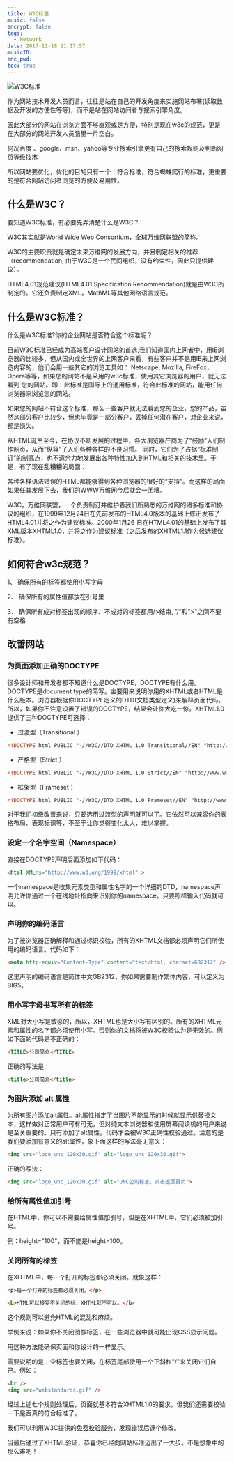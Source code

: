```yaml
---
title: W3C标准
music: false
encrypt: false
tags:
  - Network
date: 2017-11-18 21:17:57
musicID:
enc_pwd:
toc: true
---
```


![W3C标准](http://ozgbjelmj.bkt.clouddn.com/W3C%E6%A0%87%E5%87%86.png)

作为网站技术开发人员而言，往往是站在自己的开发角度来实施网站布署(读取数据及开发的方便性等等)，而不是站在网站访问者与搜索引擎角度。

因此大部分的网站在浏览方面不够直观或是方便，特别是现在w3c的规范，更是在大部分的网站开发人员脑里一片空白。

<!-- more -->

何况百度 、google、msn、yahoo等专业搜索引擎更有自己的搜索规则及判断网页等级技术

所以网站要优化，优化的目的只有一个：符合标准，符合蜘蛛爬行的标准，更重要的是符合网站访问者浏览的方便及易用性。

## 什么是W3C？

要知道W3C标准，有必要先弄清楚什么是W3C？

W3C其实就是World Wide Web Consortium，全球万维网联盟的简称。

W3C的主要职责就是确定未来万维网的发展方向，并且制定相关的推荐 （recommendation, 由于W3C是一个民间组织，没有约束性，因此只提供建议）。

HTML4.01规范建议(HTML4.01 Specification Recommendation)就是由W3C所制定的。它还负责制定XML，MathML等其他网络语言规范。

## 什么是W3C标准？

什么是W3C标准?你的企业网站是否符合这个标准呢？

目前W3C标准已经成为高端客户设计网站的首选,我们知道国内上网者中，用IE浏览器的比较多，但从国内或全世界的上网客户来看，有些客户并不是用IE来上网浏览内容的，他们会用一些其它的浏览工具如： Netscape, Mozilla, FireFox，Opera等等，如果您的网站不是采用的w3c标准，使用其它浏览器的用户，就无法看到 您的网站。即：此标准是国际上的通用标准，符合此标准的网站，能用任何浏览器来浏览您的网站。

如果您的网站不符合这个标准，那么一些客户就无法看到您的企业，您的产品，虽然这部分客户比较少，但也毕竟是一部分客户，丢掉任何潜在客户，对企业来说，都是损失。

从HTML诞生至今，在协议不断发展的过程中，各大浏览器产商为了“鼓励”人们制作网页，从而“纵容”了人们各种各样的不良习惯。 同时，它们为了占据“标准制订”的制高点，也不遗余力地发展出各种特性加入到HTML和相关的技术里。于是，有了现在乱糟糟的局面：

各种各样语法错误的HTML都能够得到各种浏览器的很好的“支持”。而这样的局面如果任其发展下去，我们的WWW万维网今后就会一团糟。

W3C，万维网联盟，一个负责制订并维护着我们所熟悉的万维网的诸多标准和协议的组织，在1999年12月24日在先前发布的HTML4.0版本的基础上修正发布了HTML4.01并将之作为建议标准。2000年1月26 日在HTML4.01的基础上发布了其XML版本XHTML1.0，并将之作为建议标准（之后发布的XHTML1.1作为候选建议标准）。

## 如何符合w3c规范？

1、 确保所有的标签都使用小写字母

2、 确保所有的属性值都放在引号里

3、 确保所有成对标签出现的顺序、不成对的标签都用/>结束, ”/”和”>”之间不要有空格

## 改善网站

### 为页面添加正确的DOCTYPE

很多设计师和开发者都不知道什么是DOCTYPE，DOCTYPE有什么用。DOCTYPE是document type的简写。主要用来说明你用的XHTML或者HTML是什么版本。浏览器根据你DOCTYPE定义的DTD(文档类型定义)来解释页面代码。所以，如果你不注意设置了错误的DOCTYPE，结果会让你大吃一惊。XHTML1.0提供了三种DOCTYPE可选择：

+ 过渡型（Transitional ）

```html
<!DOCTYPE html PUBLIC "-//W3C//DTD XHTML 1.0 Transitional//EN" "http://www.w3.org/TR/xhtml1/DTD/xhtml1-transitional.dtd">
```

+ 严格型（Strict ）

```html
<!DOCTYPE html PUBLIC "-//W3C//DTD XHTML 1.0 Strict//EN" "http://www.w3.org/TR/xhtml1/DTD/xhtml1-strict.dtd">
```

+ 框架型（Frameset ）

```html
<!DOCTYPE html PUBLIC "-//W3C//DTD XHTML 1.0 Frameset//EN" "http://www.w3.org/TR/xhtml1/DTD/xhtml1-frameset.dtd">
```

对于我们初级改善来说，只要选用过渡型的声明就可以了。它依然可以兼容你的表格布局、表现标识等，不至于让你觉得变化太大，难以掌握。

### 设定一个名字空间（Namespace）

直接在DOCTYPE声明后面添加如下代码：

```html
<html XMLns="http://www.w3.org/1999/xhtml" >
```

一个namespace是收集元素类型和属性名字的一个详细的DTD，namespace声明允许你通过一个在线地址指向来识别你的namespace。只要照样输入代码就可以。

### 声明你的编码语言

为了被浏览器正确解释和通过标识校验，所有的XHTML文档都必须声明它们所使用的编码语言。代码如下：

```html
<meta http-equiv="Content-Type" content="text/html; charset=GB2312" />
```

这里声明的编码语言是简体中文GB2312，你如果需要制作繁体内容，可以定义为BIG5。

### 用小写字母书写所有的标签

XML对大小写是敏感的，所以，XHTML也是大小写有区别的。所有的XHTML元素和属性的名字都必须使用小写。否则你的文档将被W3C校验认为是无效的。例如下面的代码是不正确的：

```html
<TITLE>公司简介</TITLE>
```

正确的写法是：

```html
<title>公司简介</title>
```

### 为图片添加 alt 属性

为所有图片添加alt属性。alt属性指定了当图片不能显示的时候就显示供替换文本，这样做对正常用户可有可无，但对纯文本浏览器和使用屏幕阅读机的用户来说是至关重要的。只有添加了alt属性，代码才会被W3C正确性校验通过。注意的是我们要添加有意义的alt属性，象下面这样的写法毫无意义：

```html
<img src="logo_unc_120x30.gif" alt="logo_unc_120x30.gif">
```

正确的写法：

```html
<img src="logo_unc_120x30.gif" alt="UNC公司标志，点击返回首页">
```

### 给所有属性值加引号

在HTML中，你可以不需要给属性值加引号，但是在XHTML中，它们必须被加引号。

例：height="100"，而不能是height=100。

### 关闭所有的标签

在XHTML中，每一个打开的标签都必须关闭。就象这样：

```html
<p>每一个打开的标签都必须关闭。</p>

<b>HTML可以接受不关闭的标，XHTML就不可以。</b>
```

这个规则可以避免HTML的混乱和麻烦。

举例来说：如果你不关闭图像标签，在一些浏览器中就可能出现CSS显示问题。

用这种方法能确保页面和你设计的一样显示。

需要说明的是：空标签也要关闭，在标签尾部使用一个正斜杠"/"来关闭它们自己。例如：

```html
<br />
<img src="webstandards.gif" />
```

经过上述七个规则处理后，页面就基本符合XHTML1.0的要求。但我们还需要校验一下是否真的符合标准了。

我们可以利用W3C提供的[免费校验服务](http://validator.w3.org/)，发现错误后逐个修改。

当最后通过了XHTML验证，恭喜你已经向网站标准迈出了一大步。不是想象中的那么难吧！